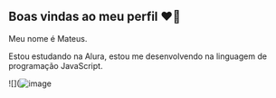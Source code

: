 ## Boas vindas ao meu perfil ❤️‍🔥

Meu nome é Mateus.

Estou estudando na Alura, estou me desenvolvendo na linguagem de programação JavaScript.




![](![image](https://github.com/user-attachments/assets/49e92fc4-5c80-4079-b5f1-cf32a4f31e22)
